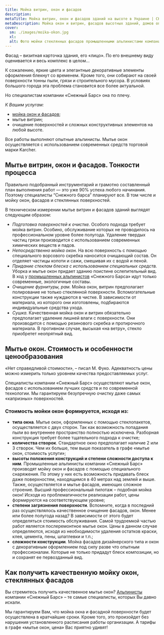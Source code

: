 ```yaml
---
title: Мойка витрин, окон и фасадов
description: 
metaTitle: Мойка витрин, окон и фасадов зданий на высоте в Украине | СНЕЖНЫЙ БАРС
metaDescription: Мойка окон и витрин, фасадов высотных зданий, домов опытными альпинистами в Виннице ☎ +38 (097) 970-53-76 от компании Снежный Барс.
cover:
  sm: ./images/moika-okon.jpg
  xl: 
  alt: Фото мойки стеклянных фасадов промышленными альпинистами компании "Снежный Барс"
---
```

Фасад – визитная карточка здания, его «лицо». По его внешнему виду оценивается и весь комплекс в целом…

К сожалению, яркие цвета и элегантные декоративные элементы оформления блекнут со временем. Кроме того, они собирают на своей поверхности тонны пыли, грязи и строительного мусора. В условиях большого города эта проблема становится все более актуальной.

Но специалистам компании «Снежный Барс» она по плечу.

_К Вашим услугам:_

- [мойка окон и фасадов](/ru/mojka-fasadov/);
- мытье витрин;
- очищение поверхностей и сложных конструктивных элементов на любой высоте.

Все работы выполняют опытные альпинисты. Мытье окон осуществляется с использованием современных средств торговой марки Karcher.

## Мытье витрин, окон и фасадов. Тонкости процесса

Правильно подобранный инструментарий и грамотно составленный план выполнения работ — это уже 90% успеха любого начинания. Поэтому специалисты “Снежного барса” планируют все. В том числе и мойку окон, фасадов и стеклянных поверхностей.

В техническом измерении мытье витрин и фасадов зданий выглядят следующим образом:

- _Подготовка поверхностей к очистке._ Особого подхода требует мойка витрин. Особино, обслуживание которых не проводилось на профессиональном уровне более полугода. Удаление твердых частиц грязи производится с использованием современных химических веществ и падов.
- _Непосредственно мойка окон._ На всю поверхность с помощью специального ворсового скребка наносится очищающий состав. Он отделяет частицы копоти и сажи, смешивая их с водой и пеной.
- _Придание стеклам блеска с использованием специальных средств._ Уборка и мытье окон придает зданию поистине ослепительный вид. В ход у [промышленных альпинистов](/ru/promyshlennyi-alpinizm/) «Снежного Барса» идут только современные, экологичные составы.
- _Очищение фурнитуры, рам._ Мойка окон, витрин предполагает полирование не только стеклянной поверхности. Вспомогательные конструкции также нуждаются в чистке. В зависимости от материала, из которого они изготовлены, подбираются индивидуальные средства ухода.
- _Сушка._ Качественная мойка окон и витрин обязательно предполагает удаление лишней влаги с поверхности. Они производится с помощью резинового скребка и протирочного материала. В противном случае, высыхая «на ветру», стекло приобретет неопрятный вид.

## Мытье окон. Стоимость и особенности ценообразования

«Нет справедливой стоимости», – писал М. Фуко. Адекватность цены можно измерить только уровнем качества предоставляемых услуг.

Специалисты компании «Снежный Барс» осуществляют мытье окон, фасадов с использованием лучших средств и по современной технологии. Мы гарантируем безупречную очистку даже самых «капризных» поверхностей.

### Стоимость мойки окон формируется, исходя из:

- **типа окна**_._ Мытье окон, оформленных с помощью стеклопакетов, осуществляется с двух сторон. Так как возможность попадания пыли во внутреннее пространство полностью исключена. Разборная конструкция требует более тщательного подхода к очистке;
- **количества створок**_._ Стандартное окно предполагает наличие 2 или 3 створок. Чем их больше, тем выше показатель в графе «мытье окон, стоимость услуги»;
- **высоты положения конструкций и степени сложности доступа к ним**_._ Промышленные альпинисты компании «Снежный Барс» производят мойку окон и фасадов с помощью специального снаряжения. По этому у них есть возможность придавать блеск даже поверхностям, находящимся в 40 метрах над землей и выше. Также, осуществляется и мытье фасадов, имеющих сложное строение. Высший профессиональный пилотаж – подобная мойка окон! Исходя из проблематичности реализации работ, цены формируются на соответствующем уровне;
- **степени загрязнения поверхности**_._ Вспомните, когда в последний раз осуществлялось качественное очищение фасадов, окон. Менее или более полугода назад? В зависимости от этого будет определяться стоимость обслуживания. Самой трудоемкой частью работ является послеремонтное мытье окон. Цены в данном случае определяются, исходя из необходимости удаления остатков краски, клея, цемента, пены, шпатлевки и т.п.;
- **сложности конструкции**_._ Мойка фасадов дизайнерского типа и окон с декоративным оформлением под силу разве что опытным профессионалам. Которые не только придадут блеск композиции, но и сохранят ее первозданный вид.

## Как получить качественную мойку окон, стеклянных фасадов

Вы стремитесь получить качественное мытье окон? [Альпинисты](/ru/) компании «Снежный Барс» – те самые специалисты, которых Вы давно искали.

Мы гарантируем Вам, что мойка окна и фасадной поверхности будет осуществлена в кратчайшие сроки. Кроме того, это произойдет без нарушения установленного расписания работы организации. А тарифы в графе «мытье окон, цена» Вас приятно удивят!
